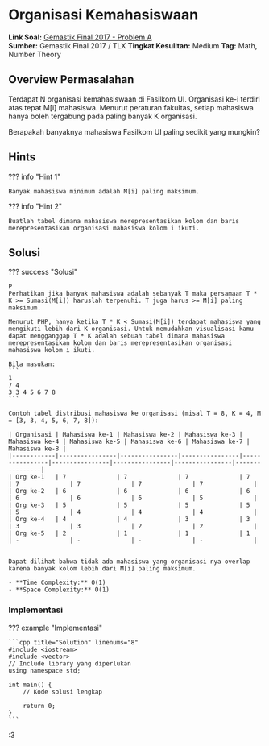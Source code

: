 # Organisasi Kemahasiswaan

**Link Soal:** [Gemastik Final 2017 - Problem A](link-soal-disini)  
**Sumber:** Gemastik Final 2017 / TLX
**Tingkat Kesulitan:** Medium
**Tag:** Math, Number Theory

## Overview Permasalahan

Terdapat N organisasi kemahasiswaan di Fasilkom UI. Organisasi ke-i terdiri atas tepat M[i] mahasiswa. Menurut peraturan fakultas, setiap mahasiswa hanya boleh tergabung pada paling banyak K organisasi.

Berapakah banyaknya mahasiswa Fasilkom UI paling sedikit yang mungkin?

## Hints

??? info "Hint 1"
    
    Banyak mahasiswa minimum adalah M[i] paling maksimum.


??? info "Hint 2"
    
    Buatlah tabel dimana mahasiswa merepresentasikan kolom dan baris merepresentasikan organisasi mahasiswa kolom i ikuti.

## Solusi

??? success "Solusi"
    
    P
    Perhatikan jika banyak mahasiswa adalah sebanyak T maka persamaan T * K >= Sumasi(M[i]) haruslah terpenuhi. T juga harus >= M[i] paling maksimum.

    Menurut PHP, hanya ketika T * K < Sumasi(M[i]) terdapat mahasiswa yang mengikuti lebih dari K organisasi. Untuk memudahkan visualisasi kamu dapat mengganggap T * K adalah sebuah tabel dimana mahasiswa merepresentasikan kolom dan baris merepresentasikan organisasi mahasiswa kolom i ikuti.

    Bila masukan:
    ```
    1
    7 4
    3 3 4 5 6 7 8
    ```

    Contoh tabel distribusi mahasiswa ke organisasi (misal T = 8, K = 4, M = [3, 3, 4, 5, 6, 7, 8]):

    | Organisasi | Mahasiswa ke-1 | Mahasiswa ke-2 | Mahasiswa ke-3 | Mahasiswa ke-4 | Mahasiswa ke-5 | Mahasiswa ke-6 | Mahasiswa ke-7 | Mahasiswa ke-8 |
    |------------|----------------|----------------|----------------|----------------|----------------|----------------|----------------|----------------|
    | Org ke-1   | 7              | 7              | 7              | 7              | 7              | 7              | 7              | 7              |
    | Org ke-2   | 6              | 6              | 6              | 6              | 6              | 6              | 6              | 5              |
    | Org ke-3   | 5              | 5              | 5              | 5              | 5              | 4              | 4              | 4              |
    | Org ke-4   | 4              | 4              | 3              | 3              | 3              | 3              | 2              | 2              |
    | Org ke-5   | 2              | 1              | 1              | 1              | -              | -              | -              | -              |


    Dapat dilihat bahwa tidak ada mahasiswa yang organisasi nya overlap karena banyak kolom lebih dari M[i] paling maksimum.

    - **Time Complexity:** O(1)
    - **Space Complexity:** O(1)

### Implementasi

??? example "Implementasi"

    ```cpp title="Solution" linenums="8"
    #include <iostream>
    #include <vector>
    // Include library yang diperlukan
    using namespace std;

    int main() {
        // Kode solusi lengkap
        
        return 0;
    }
    ```

:3
